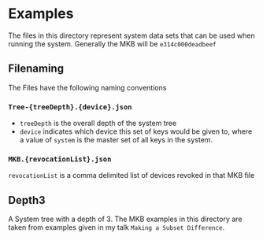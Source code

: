 # Examples

The files in this directory represent system data sets that can be used when running the system.
Generally the MKB will be `e314c000deadbeef`

## Filenaming
The Files have the following naming conventions

### `Tree-{treeDepth}.{device}.json`
- `treeDepth` is the overall depth of the system tree
- `device` indicates which device this set of keys would be given to, where a value of `system` is the master set of all keys in the system.

### `MKB.{revocationList}.json`
`revocationList` is a comma delimited list of devices revoked in that MKB file


## Depth3
A System tree with a depth of 3. The MKB examples in this directory are taken from examples given in my talk `Making a Subset Difference`.
